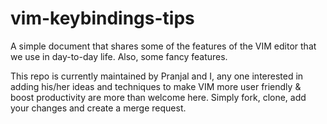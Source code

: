 # vim-keybindings-tips

A simple document that shares some of the features of the VIM editor that we use in day-to-day life. Also, some fancy features.

This repo is currently maintained by Pranjal and I, any one interested in adding his/her ideas and techniques to make VIM more user friendly & boost productivity are more than welcome here. Simply fork, clone, add your changes and create a merge request.

